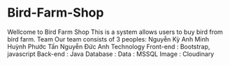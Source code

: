 # Bird-Farm-Shop
Wellcome to Bird Farm Shop
This is a system allows users to buy bird from bird farm.
Team
Our team consists of 3 peoples:
Nguyễn Kỳ Anh Minh
Huỳnh Phước Tấn
Nguyễn Đức Anh
Technology
Front-end : Bootstrap, javascript
Back-end : Java
Database :
Data : MSSQL
Image : Cloudinary
